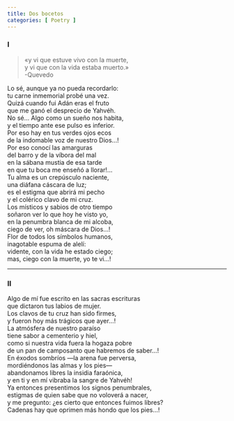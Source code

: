 ```yaml
---
title: Dos bocetos
categories: [ Poetry ]
---
```


### I

> «y vi que estuve vivo con la muerte, <br>
y vi que con la vida estaba muerto.» <br>
-Quevedo

Lo sé, aunque ya no pueda recordarlo:<br>
tu carne inmemorial probé una vez.<br>
Quizá cuando fui Adán eras el fruto<br>
que me ganó el desprecio de Yahvéh.<br>
No sé… Algo como un sueño nos habita,<br>
y el tiempo ante ese pulso es inferior.<br>
Por eso hay en tus verdes ojos ecos<br>
de la indomable voz de nuestro Dios…!<br>
Por eso conocí las amarguras<br>
del barro y de la víbora del mal<br>
en la sábana mustia de esa tarde<br>
en que tu boca me enseñó a llorar!...<br>
Tu alma es un crepúsculo naciente,<br>
una diáfana cáscara de luz;<br>
es el estigma que abrirá mi pecho<br>
y el colérico clavo de mi cruz.<br>
Los místicos y sabios de otro tiempo<br>
soñaron ver lo que hoy he visto yo,<br>
en la penumbra blanca de mi alcoba,<br>
ciego de ver, oh máscara de Dios…!<br>
Flor de todos los símbolos humanos,<br>
inagotable espuma de alelí:<br>
vidente, con la vida he estado ciego;<br>
mas, ciego con la muerte, yo te vi...!<br>

------- 

### II

Algo de mí fue escrito en las sacras escrituras<br>
que dictaron tus labios de mujer.<br>
Los clavos de tu cruz han sido firmes,<br>
y fueron hoy más trágicos que ayer...! <br>
La atmósfera de nuestro paraíso <br>
tiene sabor a cementerio y hiel,<br>
como si nuestra vida fuera la hogaza pobre <br>
de un pan de camposanto que habremos de saber...! <br>
En éxodos sombríos —la arena fue perversa,<br>
mordiéndonos las almas y los pies— <br>
abandonamos libres la insidia faraónica,<br>
y en ti y en mí vibraba la sangre de Yahvéh! <br>
Ya entonces presentimos los signos penumbrales,<br>
estigmas de quien sabe que no voloverá a nacer,<br>
y me pregunto: ¿es cierto que entonces fuimos libres?<br>
Cadenas hay que oprimen más hondo que los pies...!<br>


